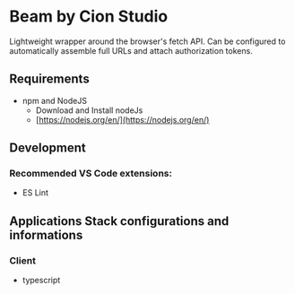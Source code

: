 # Beam by Cion Studio

Lightweight wrapper around the browser's fetch API. Can be configured to automatically assemble full URLs and attach authorization tokens.

## Requirements
- npm and NodeJS
	- Download and Install nodeJs
    - [https://nodejs.org/en/](https://nodejs.org/en/)


## Development

### Recommended VS Code extensions:
* ES Lint

## Applications Stack configurations and informations

### Client
- typescript